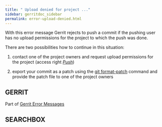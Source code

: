 ```yaml
---
title: " Upload denied for project ..."
sidebar: gerritdoc_sidebar
permalink: error-upload-denied.html
---
```

With this error message Gerrit rejects to push a commit if the pushing
user has no upload permissions for the project to which the push was
done.

There are two possibilities how to continue in this situation:

1.  contact one of the project owners and request upload permissions for
    the project (access right
    [*Push*](access-control.html#category_push))

2.  export your commit as a patch using the [git
    format-patch](http://www.kernel.org/pub/software/scm/git/docs/git-format-patch.html)
    command and provide the patch file to one of the project owners

## GERRIT

Part of [Gerrit Error Messages](error-messages.html)

## SEARCHBOX

